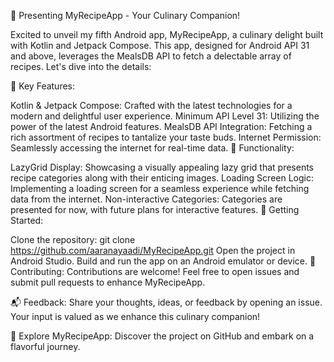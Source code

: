 🍲 Presenting MyRecipeApp - Your Culinary Companion!

Excited to unveil my fifth Android app, MyRecipeApp, a culinary delight built with Kotlin and Jetpack Compose. This app, designed for Android API 31 and above, leverages the MealsDB API to fetch a delectable array of recipes. Let's dive into the details:

🌟 Key Features:

Kotlin & Jetpack Compose: Crafted with the latest technologies for a modern and delightful user experience.
Minimum API Level 31: Utilizing the power of the latest Android features.
MealsDB API Integration: Fetching a rich assortment of recipes to tantalize your taste buds.
Internet Permission: Seamlessly accessing the internet for real-time data.
🚀 Functionality:

LazyGrid Display: Showcasing a visually appealing lazy grid that presents recipe categories along with their enticing images.
Loading Screen Logic: Implementing a loading screen for a seamless experience while fetching data from the internet.
Non-interactive Categories: Categories are presented for now, with future plans for interactive features.
📱 Getting Started:

Clone the repository: git clone https://github.com/aaranayaadi/MyRecipeApp.git
Open the project in Android Studio.
Build and run the app on an Android emulator or device.
🤝 Contributing:
Contributions are welcome! Feel free to open issues and submit pull requests to enhance MyRecipeApp.

📬 Feedback:
Share your thoughts, ideas, or feedback by opening an issue. Your input is valued as we enhance this culinary companion!

🔗 Explore MyRecipeApp:
Discover the project on GitHub and embark on a flavorful journey.
